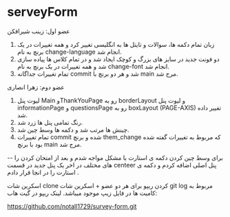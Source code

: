# serveyForm

عضو اول: زینب شیرافکن

1. زبان تمام دکمه ها، سوالات و تایتل ها به انگلیسی تغییر کرد و همه تغییرات در یک برنچ به نام change-language انجام شد.
2. دو فونت جدید در سایز های بزرگ و کوچک ایجاد شد و در تمام کلاس ها پیاده سازی شد و همه تغییرات در یک برنچ به نام change-font انجام شد.
3. تمام تغییرات جداگانه commit شد و هر دو برنچ با main مرج شد.
   
عضو دوم: زهرا انصاری

1. لیوت پنل Main وThankYouPage رو به borderLayout و لیوت پنل informationPage و questionsPage  رو به boxLayout (PAGE-AXIS) تغییر داده شد.
2. رنگ تمامی پنل ها زرد شد.
3. چینش ها مرتب شد و دکمه ها وسط چین شد.
4. تمام تغییرات commit شده و برنچ them_change که مربوط به تغییرات گفته شده بود با برنچ main مرج شد.
 
-- برای وسط چین کردن دکمه ی استارت با مشکل مواجه شدم و بعد از امتحان کردن را های مختلف در اخر یک پنل جدید در قسمت centeer پنل اصلی اضافه کردم و دکمه ی استارت را در انجا قرار دادم .

اسکرین شات clone کردن ریپو برای هر دو عضو + اسکرین شات git log مربوط به کامیت ها در فایل زیپ موجود میباشد.
لینک ریپو در گیت هاب:

https://github.com/notall1729/survey-form.git
